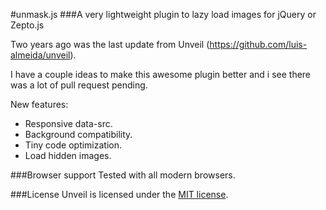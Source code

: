 #unmask.js
###A very lightweight plugin to lazy load images for jQuery or Zepto.js

Two years ago was the last update from Unveil (https://github.com/luis-almeida/unveil).

I have a couple ideas to make this awesome plugin better and i see there was a lot of pull request pending.

New features:
* Responsive data-src.
* Background compatibility.
* Tiny code optimization.
* Load hidden images.


###Browser support
Tested with all modern browsers.


###License
Unveil is licensed under the [MIT license](http://opensource.org/licenses/MIT).
